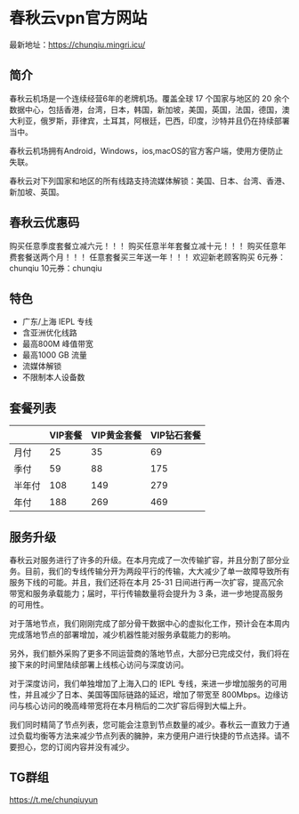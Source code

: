 春秋云vpn官方网站
====
最新地址：https://chunqiu.mingri.icu/

简介
-------
春秋云机场是一个连续经营6年的老牌机场。覆盖全球 17 个国家与地区的 20 余个数据中心，包括香港，台湾，日本，韩国，新加坡，美国，英国，法国，德国，澳大利亚，俄罗斯，菲律宾，土耳其，阿根廷，巴西，印度，沙特并且仍在持续部署当中。

春秋云机场拥有Android，Windows，ios,macOS的官方客户端，使用方便防止失联。

春秋云对下列国家和地区的所有线路支持流媒体解锁：美国、日本、台湾、香港、新加坡、英国。

春秋云优惠码
-------
购买任意季度套餐立减六元！！！ 
购买任意半年套餐立减十元！！！ 
购买任意年费套餐送两个月！！！ 
任意套餐买三年送一年！！！ 
欢迎新老顾客购买
6元券：chunqiu   10元券：chunqiu

特色
-------
* 广东/上海 IEPL 专线
* 含亚洲优化线路
* 最高800M 峰值带宽
* 最高1000 GB 流量
* 流媒体解锁
* 不限制本人设备数

套餐列表
-------
|               |    VIP套餐    |  VIP黄金套餐  |  VIP钻石套餐  |
| ------------- | ------------- | ------------- | ------------- | 
|      月付     |        25     |        35     |        69     |
|      季付     |        59     |        88     |        175    |
|      半年付   |        108    |        149    |        279    |
|      年付     |        188    |        269    |        469    |



服务升级
-------
春秋云对服务进行了许多的升级。在本月完成了一次传输扩容，并且分割了部分业务。目前，我们的专线传输分开为两段平行的传输，大大减少了单一故障导致所有服务下线的可能。并且，我们还将在本月 25-31 日间进行再一次扩容，提高冗余带宽和服务承载能力；届时，平行传输数量将会提升为 3 条，进一步地提高服务的可用性。

对于落地节点，我们刚刚完成了部分骨干数据中心的虚拟化工作，预计会在本周内完成落地节点的部署增加，减少机器性能对服务承载能力的影响。

另外，我们额外采购了更多不同运营商的落地节点，大部分已完成交付，我们将在接下来的时间里陆续部署上线核心访问与深度访问。

对于深度访问，我们单独增加了上海入口的 IEPL 专线，来进一步增加服务的可用性，并且减少了日本、美国等国际链路的延迟，增加了带宽至 800Mbps。边缘访问与核心访问的晚高峰带宽将在本月稍后的二次扩容后得到大幅上升。

我们同时精简了节点列表，您可能会注意到节点数量的减少。春秋云一直致力于通过负载均衡等方法来减少节点列表的臃肿，来方便用户进行快捷的节点选择。请不要担心，您的订阅内容并没有减少。

TG群组
-------
https://t.me/chunqiuyun
